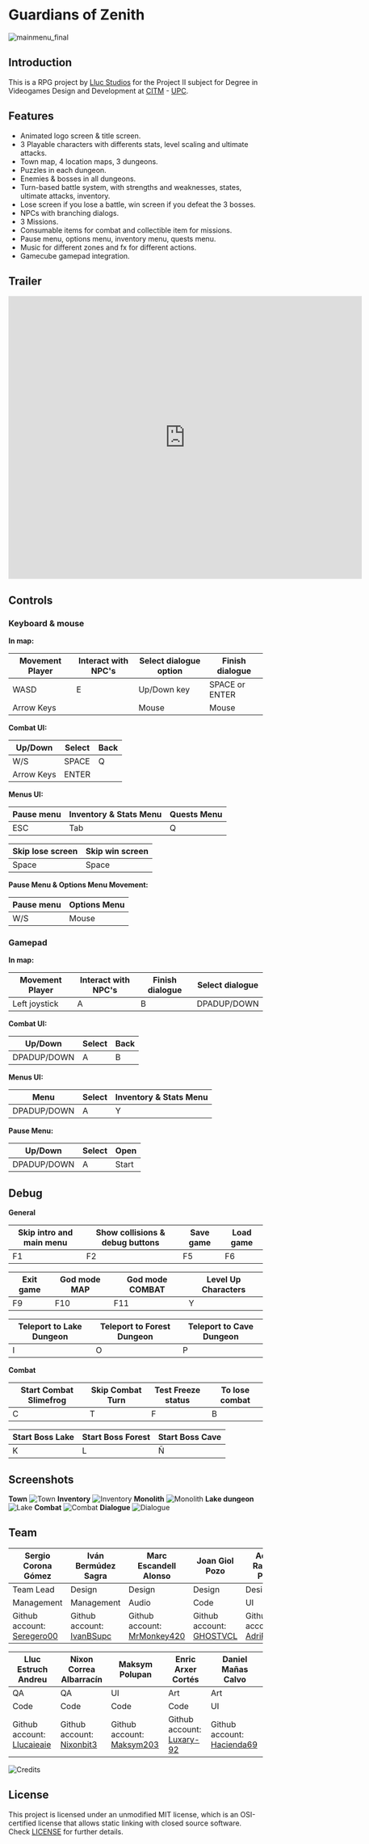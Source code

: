 # Guardians of Zenith

![mainmenu_final](https://github.com/Lluc-Studios/Guardians-of-Zenith/assets/99950357/119ad8f6-81ff-4c52-a766-280d6376a7b0)

## Introduction

This is a RPG project by [Lluc Studios](https://github.com/Lluc-Studios) for the Project II subject for Degree in Videogames Design and Development at [CITM](https://www.citm.upc.edu/) - [UPC](https://www.upc.edu/ca).

## Features

- Animated logo screen & title screen.
- 3 Playable characters with differents stats, level scaling and ultimate attacks.
- Town map, 4 location maps, 3 dungeons. 
- Puzzles in each dungeon.
- Enemies & bosses in all dungeons.
- Turn-based battle system, with strengths and weaknesses, states, ultimate attacks, inventory.
- Lose screen if you lose a battle, win screen if you defeat the 3 bosses.
- NPCs with branching dialogs.
- 3 Missions.
- Consumable items for combat and collectible item for missions.
- Pause menu, options menu, inventory menu, quests menu.
- Music for different zones and fx for different actions.
- Gamecube gamepad integration.

## Trailer

<iframe width="700" height="560" src="https://www.youtube.com/embed/mPnxSs_5x4Y" title="YouTube video player" frameborder="0" allow="accelerometer; autoplay; clipboard-write; encrypted-media; gyroscope; picture-in-picture; web-share" allowfullscreen></iframe>

## Controls

### Keyboard & mouse

**In map:**

|Movement Player|Interact with NPC's|Select dialogue option|Finish dialogue|
|---|---|---|---|
|WASD|E|Up/Down key|SPACE or ENTER|
|Arrow Keys||Mouse|Mouse|

**Combat UI:**

|Up/Down|Select|Back|
|---|---|---|
|W/S|SPACE|Q|
|Arrow Keys|ENTER||

**Menus UI:**

|Pause menu|Inventory & Stats Menu|Quests Menu|
|---|---|---|
|ESC|Tab|Q|

|Skip lose screen|Skip win screen|
|---|---|
|Space|Space|

**Pause Menu & Options Menu Movement:**

|Pause menu|Options Menu|
|---|---|
|W/S|Mouse|

### Gamepad

**In map:**

|Movement Player|Interact with NPC's|Finish dialogue|Select dialogue|
|---|---|---|---|
|Left joystick|A|B|DPADUP/DOWN|

**Combat UI:**

|Up/Down|Select|Back|
|---|---|---|
|DPADUP/DOWN|A|B|

**Menus UI:**

|Menu|Select|Inventory & Stats Menu| 
|---|---|---|
|DPADUP/DOWN|A|Y|

**Pause Menu:**

|Up/Down|Select|Open| 
|---|---|---|
|DPADUP/DOWN|A|Start|

## Debug

**General**

|Skip intro and main menu|Show collisions & debug buttons|Save game|Load game|
|---|---|---|---|
|F1|F2|F5|F6|

|Exit game|God mode MAP|God mode COMBAT|Level Up Characters|
|---|---|---|---|
|F9|F10|F11|Y|

|Teleport to Lake Dungeon|Teleport to Forest Dungeon|Teleport to Cave Dungeon|
|---|---|---|
|I|O|P|

**Combat**

|Start Combat Slimefrog|Skip Combat Turn|Test Freeze status|To lose combat|
|---|---|---|---|
|C|T|F|B|

|Start Boss Lake|Start Boss Forest|Start Boss Cave|
|---|---|---|
|K|L|Ñ|

## Screenshots

**Town**
![Town](https://github.com/Lluc-Studios/Guardians-of-Zenith/assets/99950357/61715060-89b0-4073-bfee-d888a7d055b8)
**Inventory**
![Inventory](https://github.com/Lluc-Studios/Guardians-of-Zenith/assets/99950357/662d98e2-2c8c-4d07-b4ef-359b3e02ee26)
**Monolith**
![Monolith](https://github.com/Lluc-Studios/Guardians-of-Zenith/assets/99950357/78f952b9-6787-4dee-9dfa-1d6ef5c619f3)
**Lake dungeon**
![Lake](https://github.com/Lluc-Studios/Guardians-of-Zenith/assets/99950357/4593bcad-1a85-4825-be01-1b79aa119918)
**Combat**
![Combat](https://github.com/Lluc-Studios/Guardians-of-Zenith/assets/99950357/0ce4c6d3-7c30-460a-b3a0-2bc59213487c)
**Dialogue**
![Dialogue](https://github.com/Lluc-Studios/Guardians-of-Zenith/assets/99950357/6dbf1e69-3588-4032-b0fe-7c1fd78afe4d)

## Team

| Sergio Corona Gómez | Iván Bermúdez Sagra | Marc Escandell Alonso | Joan Giol Pozo | Adrian Ramirez Perez |
|---|---|---|---|---|
| Team Lead | Design |Design | Design | Design |
|   Management    |  Management  | Audio | Code | UI |
| Github account: [Seregero00](https://github.com/seregero00) | Github account: [IvanBSupc](https://github.com/IvanBSupc) | Github account: [MrMonkey420](https://github.com/MrMonkey420) | Github account: [GHOSTVCL](https://github.com/GHOSTVCL) |Github account: [AdriRamirez](https://github.com/AdriRamirez) |

| Lluc Estruch Andreu | Nixon Correa Albarracín  |Maksym Polupan|Enric Arxer Cortés|Daniel Mañas Calvo|
|---|---|---|---|---|
| QA | QA |UI|Art|Art|
|Code|Code|Code|Code|UI|
| Github account: [Llucaieaie](https://github.com/Llucaieaie) | Github account: [Nixonbit3](https://github.com/Nixonbit3) |Github account: [Maksym203](https://github.com/Maksym203)|Github account: [Luxary-92](https://github.com/Luxary-92)|Github account: [Hacienda69](https://github.com/Hacienda69)|

![Credits](https://github.com/Lluc-Studios/Guardians-of-Zenith/assets/99950357/f35897a3-e217-4c7b-8ed2-c601187bece9)

## License

This project is licensed under an unmodified MIT license, which is an OSI-certified license that allows static linking with closed source software. Check [LICENSE](LICENSE) for further details.
